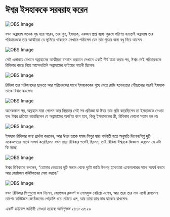 # ঈশ্বর ইসহাককে সরবরাহ করেন

![OBS Image](https://cdn.door43.org/obs/jpg/360px/obs-en-06-01.jpg)

যখন অব্রাহাম অনেক বৃদ্ধ হয়ে পরেন, তার পুত্র, ইসহাক, একজন প্রাপ্ত বয়স্ক পুরুষে পরিণত হন৷তাই অব্রাহাম তার পরিচারককে তার আত্মীয়রা যে ভূমিতে থাকতেন সেখানে পাঠালেন যেন তার পুত্রের জন্য বধু নিয়ে আসেন৷ 

![OBS Image](https://cdn.door43.org/obs/jpg/360px/obs-en-06-02.jpg)

সেই এলাকায় যেখানে অব্রাহামের আত্মীয়রা বসবাস করতেন সেখানে  একটি দীর্ঘ যাত্রা করার পর, ঈশ্বর সেই পরিচারককে রিবিকার কাছে নিয়ে আসেন৷তিনি অব্রাহামের ভাইয়ের নাতনী ছিলেন৷

![OBS Image](https://cdn.door43.org/obs/jpg/360px/obs-en-06-03.jpg)

রিবিকা তার পরিজনদের ছাড়তে আর পরিচারকের সাথে ইসহাককের গৃহে যেতে রাজি হলেন৷তার পৌঁছানোর পরেই ইসহাক তাকে বিবাহ করলেন৷ 

![OBS Image](https://cdn.door43.org/obs/jpg/360px/obs-en-06-04.jpg)

অনেককাল পর, অব্রাহাম মারা গেলেন আর নিয়মের সেই সব প্রতিজ্ঞা যা ঈশ্বর তার প্রতি করেছিলেন তা ইসহাককে দেওয়া হল৷ ঈশ্বর প্রতিজ্ঞা করেছিলেন যে অব্রাহামের অগণিত বংশ হবে, কিন্তু ইসহাককের স্ত্রী, রিবিকার কোনো সন্তান হল না৷

![OBS Image](https://cdn.door43.org/obs/jpg/360px/obs-en-06-05.jpg)

ইসহাক রিবিকার জন্য প্রার্থনা করলেন, আর ঈশ্বর তাকে যমজ শিশুর দ্বারা গর্ভবতী হতে অনুমতি দিলেন৷শিশু দুটি একেঅপরের সাথে সংঘর্ষ করেছিলেন যখন তারা রিবিকার গর্ভেই ছিলেন, তাই রিবিকা ঈশ্বরকে জিজ্ঞাসা করলেন যে এটা কি হচ্ছে৷

![OBS Image](https://cdn.door43.org/obs/jpg/360px/obs-en-06-06.jpg)

ঈশ্বর রিবিকাকে বললেন, “তোমার ভেতরের দুটি সন্তান থেকে দুটো জাতি উৎপন্ন হবে৷তারা একেঅপরের সাথে সংঘর্ষ করবে আর জ্যেষ্ঠজন কনিষ্টজনের সেবা করবে৷”

![OBS Image](https://cdn.door43.org/obs/jpg/360px/obs-en-06-07.jpg)

যখন রিবিকার শিশুগুলো জন্ম নিলেন, জ্যেষ্ঠজন রক্তবর্ণ ও লোমযুক্ত বেরিয়ে এলেন, আর তারা তার নাম এষৌ রাখলেন৷ তারপর কনিষ্টজন জ্যেষ্ঠজনের গোড়ালি ধরে বেরিয়ে এল, আর তারা তার নাম যাকোব রাখলেন৷

_একটি বাইবেল কাহিনী: নেওয়া হয়েছে  আদিপুস্তক ২৪:১-২৫:২৬_